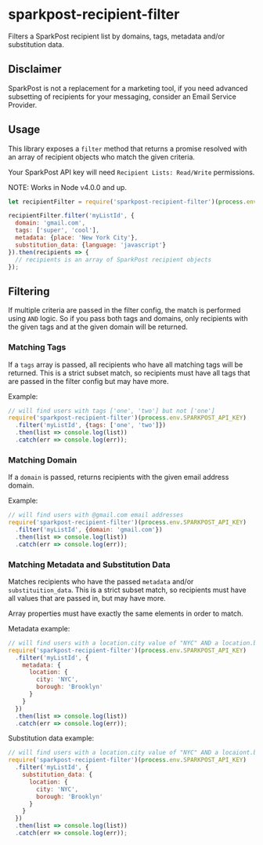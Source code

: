 # sparkpost-recipient-filter

Filters a SparkPost recipient list by domains, tags, metadata and/or substitution data.

## Disclaimer

SparkPost is not a replacement for a marketing tool, if you need advanced subsetting of recipients
for your messaging, consider an Email Service Provider.

## Usage

This library exposes a `filter` method that returns a promise resolved with an array of recipient objects who match
the given criteria.

Your SparkPost API key will need `Recipient Lists: Read/Write` permissions.

NOTE: Works in Node v4.0.0 and up.

```js
let recipientFilter = require('sparkpost-recipient-filter')(process.env.SPARKPOST_API_KEY);

recipientFilter.filter('myListId', {
  domain: 'gmail.com',
  tags: ['super', 'cool'],
  metadata: {place: 'New York City'},
  substitution_data: {language: 'javascript'}
}).then(recipients => {
  // recipients is an array of SparkPost recipient objects
});

```

## Filtering

If multiple criteria are passed in the filter config, the match is performed using `AND` logic.
So if you pass both tags and domains, only recipients with the given tags and at the given domain will be returned.

### Matching Tags

If a `tags` array is passed, all recipients who have all matching tags will be returned.
This is a strict subset match, so recipients must have all tags that are passed in the filter config
but may have more.

Example:

```js
// will find users with tags ['one', 'two'] but not ['one']
require('sparkpost-recipient-filter')(process.env.SPARKPOST_API_KEY)
  .filter('myListId', {tags: ['one', 'two']})
  .then(list => console.log(list))
  .catch(err => console.log(err));
```

### Matching Domain

If a `domain` is passed, returns recipients with the given email address domain.

Example:

```js
// will find users with @gmail.com email addresses
require('sparkpost-recipient-filter')(process.env.SPARKPOST_API_KEY)
  .filter('myListId', {domain: 'gmail.com'})
  .then(list => console.log(list))
  .catch(err => console.log(err));
```

### Matching Metadata and Substitution Data

Matches recipients who have the passed `metadata` and/or `substituition_data`. This is a strict subset match,
so recipients must have all values that are passed in, but may have more.

Array properties must have exactly the same elements in order to match.


Metadata example:

```js
// will find users with a location.city value of "NYC" AND a location.borough value of "Brooklyn"
require('sparkpost-recipient-filter')(process.env.SPARKPOST_API_KEY)
  .filter('myListId', {
    metadata: {
      location: {
        city: 'NYC',
        borough: 'Brooklyn'
      }
    }
  })
  .then(list => console.log(list))
  .catch(err => console.log(err));
```

Substitution data example:

```js
// will find users with a location.city value of "NYC" AND a locaiont.borough value of "Brooklyn"
require('sparkpost-recipient-filter')(process.env.SPARKPOST_API_KEY)
  .filter('myListId', {
    substitution_data: {
      location: {
        city: 'NYC',
        borough: 'Brooklyn'
      }
    }
  })
  .then(list => console.log(list))
  .catch(err => console.log(err));
```
